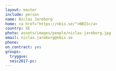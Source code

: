 ```yaml
---
layout: master
include: person
name: Niclas Jareborg
home: <a href="https://nbis.se/">NBIS</a>
country: SE
photo: assets/images/people/niclas-jareborg.jpg
email: niclas.jareborg@nbis.se
phone:
on_contract: yes
groups:
  tryggve:
  neic2017-pc:
---
```

